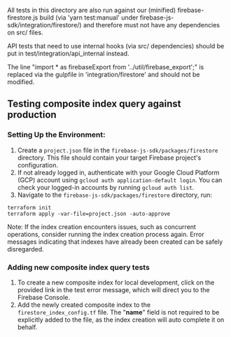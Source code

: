 All tests in this directory are also run against our (minified)
firebase-firestore.js build (via 'yarn test:manual' under
firebase-js-sdk/integration/firestore/) and therefore must not have any
dependencies on src/ files.

API tests that need to use internal hooks (via src/ dependencies) should be
put in test/integration/api_internal instead.

The line "import * as firebaseExport from '../util/firebase_export';" is
replaced via the gulpfile in 'integration/firestore' and should not be
modified.


## Testing composite index query against production

### Setting Up the Environment:
1. Create a `project.json` file in the `firebase-js-sdk/packages/firestore` directory. This file should contain your target Firebase project's configuration.
2. If not already logged in, authenticate with your Google Cloud Platform (GCP) account using `gcloud auth application-default login`. You can check your logged-in accounts by running `gcloud auth list`.
3. Navigate to the `firebase-js-sdk/packages/firestore` directory, run:
```
terraform init
terraform apply -var-file=project.json -auto-approve
```
Note: If the index creation encounters issues, such as concurrent operations, consider running the index creation process again. Error messages indicating that indexes have already been created can be safely disregarded.


### Adding new composite index query tests
1. To create a new composite index for local development, click on the provided link in the test error message, which will direct you to the Firebase Console.
2. Add the newly created composite index to the `firestore_index_config.tf` file. The "__name__" field is not required to be explicitly added to the file, as the index creation will auto complete it on behalf.
